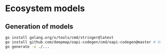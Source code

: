 # Ecosystem models

## Generation of models

```bash
go install golang.org/x/tools/cmd/stringer@latest
go install github.com/deepmap/oapi-codegen/cmd/oapi-codegen@master # Use master branch
go generate -x ./...
```
